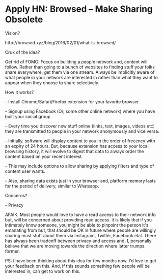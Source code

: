 # Apply HN: Browsed – Make Sharing Obsolete

Vision?<p>http:&#x2F;&#x2F;browsed.xyz&#x2F;blog&#x2F;2016&#x2F;02&#x2F;01&#x2F;what-is-browsed&#x2F;<p>Crux of the idea?<p>Get rid of FOMO. Focus on building a people network and, content will follow.
Rather than going to a bunch of websites to finding stuff your folks share everywhere, get them via one stream. Always be implicitly aware of what people in your network are interested in rather than what they want to appear when they choose to share selectively.<p>How it works?<p>- Install Chrome&#x2F;Safari&#x2F;Firefox extension for your favorite browser.<p>- Signup using Facebook (Or, some other online network) where you have built your social group.<p>- Every time you discover new stuff online (links, text, images, videos etc) they are transmitted to people in your network anonymously and vice versa.<p>- Initially, software will display content to you in the order of frecency with an expiry of 24 hours. But, because extension has access to your local browsing history, it will evolve to digest that data to always order the content based on your recent interest.<p>- This may include options to allow sharing by applying filters and type of content user wants.<p>- Also, sharing data exists just in your browser and, platform memory lasts for the period of delivery, similar to Whatsapp.<p>Concerns?<p>- Privacy<p>AFAIK, Most people would love to have a read access to their network info but, will be concerned about providing read access. It is likely that if you intimately know someone, you might be able to pinpoint the person it&#x27;s emanating from but, that should be OK in future where people are willingly sharing most stuff about them via Instagram, Twitter, Facebook etal. There has always been tradeoff between privacy and access and, I, personally believe that we are moving towards the direction where latter trumps former.<p>PS: I have been thinking about this idea for few months now. I&#x27;d love to get your feedback on this. And, if this sounds something few people will be interested in, can get to work on this.

